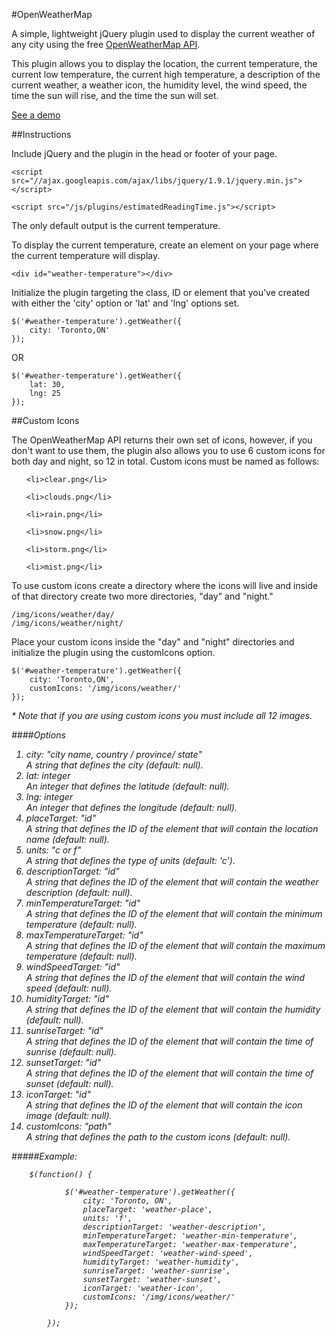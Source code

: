 #OpenWeatherMap

A simple, lightweight jQuery plugin used to display the current weather of any city using the free <a href="http://openweathermap.org/api" target="_blank">OpenWeatherMap API</a>.

This plugin allows you to display the location, the current temperature, the current low temperature, the current high temperature, a description of the current weather, a weather icon, the humidity level, the wind speed, the time the sun will rise, and the time the sun will set.

<a href="http://michael-lynch.github.io/PLUGIN-GITHUB-NAME/" target="_blank">See a demo</a>

##Instructions

Include jQuery and the plugin in the head or footer of your page.

    <script src="//ajax.googleapis.com/ajax/libs/jquery/1.9.1/jquery.min.js"></script>
    
    <script src="/js/plugins/estimatedReadingTime.js"></script>

The only default output is the current temperature.

To display the current temperature, create an element on your page where the current temperature will display.

	<div id="weather-temperature"></div>
    
Initialize the plugin targeting the class, ID or element that you've created with either the 'city' option or 'lat' and 'lng' options set.

	$('#weather-temperature').getWeather({
		city: 'Toronto,ON'
	});
	
OR

	$('#weather-temperature').getWeather({
		lat: 30,
		lng: 25
	});
	
##Custom Icons

The OpenWeatherMap API returns their own set of icons, however, if you don't want to use them, the plugin also allows you to use 6 custom icons for both day and night, so 12 in total. Custom icons must be named as follows:

<ol>

	<li>clear.png</li>
	
	<li>clouds.png</li>
	
	<li>rain.png</li>
	
	<li>snow.png</li>
	
	<li>storm.png</li>
	
	<li>mist.png</li>

</ol>

To use custom icons create a directory where the icons will live and inside of that directory create two more directories, "day" and "night."

	/img/icons/weather/day/
	/img/icons/weather/night/
	
Place your custom icons inside the "day" and "night" directories and initialize the plugin using the customIcons option.

	$('#weather-temperature').getWeather({
		city: 'Toronto,ON',
		customIcons: '/img/icons/weather/'
	});
	
<em>* Note that if you are using custom icons you must include all 12 images.

####Options

<ol>

<li>
city: "city name, country / province/ state"
<br />A string that defines the city (default: null).
</li>

<li>lat: integer
<br />An integer that defines the latitude (default: null). 
</li>

<li>lng: integer
<br />An integer that defines the longitude (default: null).
</li>

<li>placeTarget: "id"
<br />A string that defines the ID of the element that will contain the location name (default: null).
</li>

<li>units: "c or f"
<br />A string that defines the type of units (default: 'c').
</li>

<li>descriptionTarget: "id"
<br />A string that defines the ID of the element that will contain the weather description (default: null).
</li>

<li>minTemperatureTarget: "id"
<br />A string that defines the ID of the element that will contain the minimum temperature (default: null).
</li>

<li>maxTemperatureTarget: "id"
<br />A string that defines the ID of the element that will contain the maximum temperature (default: null).
</li>

<li>windSpeedTarget: "id"
<br />A string that defines the ID of the element that will contain the wind speed (default: null).
</li>

<li>humidityTarget: "id"
<br />A string that defines the ID of the element that will contain the humidity (default: null).
</li>

<li>sunriseTarget: "id"
<br />A string that defines the ID of the element that will contain the time of sunrise (default: null).
</li>

<li>sunsetTarget: "id"
<br />A string that defines the ID of the element that will contain the time of sunset (default: null).
</li>

<li>iconTarget: "id"
<br />A string that defines the ID of the element that will contain the icon image (default: null).
</li>

<li>customIcons: "path"
<br />A string that defines the path to the custom icons (default: null).
</li>

</ol>

#####Example:

		$(function() {
			
				$('#weather-temperature').getWeather({
					city: 'Toronto, ON',
					placeTarget: 'weather-place',
					units: 'f',
					descriptionTarget: 'weather-description',
					minTemperatureTarget: 'weather-min-temperature',
					maxTemperatureTarget: 'weather-max-temperature',
					windSpeedTarget: 'weather-wind-speed',
					humidityTarget: 'weather-humidity',
					sunriseTarget: 'weather-sunrise',
					sunsetTarget: 'weather-sunset',
					iconTarget: 'weather-icon',
					customIcons: '/img/icons/weather/'
				});
				
			});